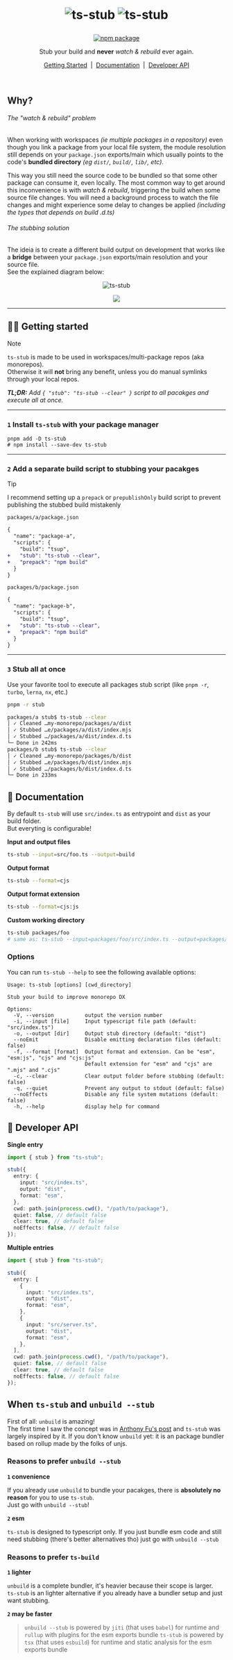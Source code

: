 <h1 align="center">

![ts-stub](.github/assets/ts-stub-dark-logo.svg#gh-dark-mode-only)
![ts-stub](.github/assets/ts-stub-light-logo.svg#gh-light-mode-only)

</h1>

<p align="center">
  <a href="https://npmjs.com/package/ts-stub">
    <img src="https://img.shields.io/npm/v/ts-stub.svg?v=1" alt="npm package">
  </a>
</p>

<p align="center">
  Stub your build and <strong>never</strong> <em>watch & rebuild</em> ever again.
</p>

<p align="center">
  <a href="#-getting-started">Getting Started</a>&nbsp;&nbsp;|&nbsp;&nbsp;<a href="#-documentation">Documentation</a>&nbsp;&nbsp;|&nbsp;&nbsp;<a href="#-developer-api">Developer API</a>
</p>

<br>

## Why?

###### The "watch & rebuild" problem

When working with workspaces _(ie multiple packages in a repository)_ even though you link a package from your local file system, the module resolution still depends on your `package.json` exports/main which usually points to the code's **bundled directory** _(eg `dist/`, `build/`, `lib/`, etc)_.

This way you still need the source code to be bundled so that some other package can consume it, even locally. The most common way to get around this inconvenience is with _watch & rebuild_, triggering the build when some source file changes. You will need a background process to watch the file changes and might experience some delay to changes be applied _(including the types that depends on build .d.ts)_

###### The stubbing solution

The ideia is to create a different build output on development that works like a **bridge** between your `package.json` exports/main resolution and your source file.  
See the explained diagram below:

<p align="center">
<picture>
	<source media="(prefers-color-scheme: dark)" srcset=".github/assets/diagram-dark.png">
	<img alt="ts-stub" src=".github/assets/diagram-light.png">
</picture>
</p>

<p align="center">
<img src=".github/assets/diagram.png" />
</p>

---

## 🧑‍💻 Getting started

> [!NOTE]  
> `ts-stub` is made to be used in workspaces/multi-package repos (aka monorepos).  
> Otherwise it will **not** bring any benefit, unless you do manual symlinks through your local repos.

_**TL;DR:** Add `{ "stub": "ts-stub --clear" }` script to all pacakges and execute all at once._

---

### `1` Install `ts-stub` with your package manager

```
pnpm add -D ts-stub
# npm install --save-dev ts-stub
```

---

### `2` Add a separate build script to stubbing your pacakges

> [!TIP]  
> I recommend setting up a `prepack` or `prepublishOnly` build script to prevent publishing the stubbed build mistakenly

`packages/a/package.json`

```diff
{
  "name": "package-a",
  "scripts": {
    "build": "tsup",
+   "stub": "ts-stub --clear",
+   "prepack": "npm build"
  }
}
```

`packages/b/package.json`

```diff
{
  "name": "package-b",
  "scripts": {
    "build": "tsup",
+   "stub": "ts-stub --clear",
+   "prepack": "npm build"
  }
}
```

---

### `3` Stub all at once

Use your favorite tool to execute all packages stub script (like `pnpm -r`, `turbo`, `lerna`, `nx`, etc.)

```sh
pnpm -r stub
```

```bash
packages/a stub$ ts-stub --clear
│ ✓ Cleaned …my-monorepo/packages/a/dist
│ ✓ Stubbed …e/packages/a/dist/index.mjs
│ ✓ Stubbed …/packages/a/dist/index.d.ts
└─ Done in 242ms
packages/b stub$ ts-stub --clear
│ ✓ Cleaned …my-monorepo/packages/b/dist
│ ✓ Stubbed …e/packages/b/dist/index.mjs
│ ✓ Stubbed …/packages/b/dist/index.d.ts
└─ Done in 233ms

```

## 📖 Documentation

By default `ts-stub` will use `src/index.ts` as entrypoint and `dist` as your build folder.  
But everyting is configurable!

**Input and output files**

```sh
ts-stub --input=src/foo.ts --output=build
```

**Output format**

```sh
ts-stub --format=cjs
```

**Output format extension**

```sh
ts-stub --format=cjs:js
```

**Custom working directory**

```sh
ts-stub packages/foo
# same as: ts-stub --input=packages/foo/src/index.ts --output=packages/foo/dist
```

### Options

You can run `ts-stub --help` to see the following available options:

<!-- <auto:help> -->

```
Usage: ts-stub [options] [cwd_directory]

Stub your build to improve monorepo DX

Options:
  -V, --version          output the version number
  -i, --input [file]     Input typescript file path (default: "src/index.ts")
  -o, --output [dir]     Output stub directory (default: "dist")
  --noEmit               Disable emitting declaration files (default: false)
  -f, --format [format]  Output format and extension. Can be "esm", "esm:js", "cjs" and "cjs:js"
                         Default extension for "esm" and "cjs" are ".mjs" and ".cjs"
  -c, --clear            Clear output folder before stubbing (default: false)
  -q, --quiet            Prevent any output to stdout (default: false)
  --noEffects            Disable any file system mutations (default: false)
  -h, --help             display help for command

```

<!-- </auto:help> -->

## 📃 Developer API

**Single entry**

```ts
import { stub } from "ts-stub";

stub({
  entry: {
    input: "src/index.ts",
    output: "dist",
    format: "esm",
  },
  cwd: path.join(process.cwd(), "/path/to/package"),
  quiet: false, // default false
  clear: true, // default false
  noEffects: false, // default false
});
```

**Multiple entries**

```ts
import { stub } from "ts-stub";

stub({
  entry: [
    {
      input: "src/index.ts",
      output: "dist",
      format: "esm",
    },
    {
      input: "src/server.ts",
      output: "dist",
      format: "esm",
    },
  ],
  cwd: path.join(process.cwd(), "/path/to/package"),
  quiet: false, // default false
  clear: true, // default false
  noEffects: false, // default false
});
```

## When `ts-stub` and `unbuild --stub`

First of all: `unbuild` is amazing!  
The first time I saw the concept was in [Anthony Fu's post](https://antfu.me/posts/publish-esm-and-cjs) and `ts-stub` was largely inspired by it.
If you don't know `unbuild` yet: it is an package bundler based on rollup made by the folks of unjs.

### Reasons to prefer `unbuild --stub`

**`1` convenience**

If you already use `unbuild` to bundle your pacakges, there is **absolutely no reason** for you to use `ts-stub`.  
Just go with `unbuild --stub`!

**`2` esm**

`ts-stub` is designed to typescript only. If you just bundle esm code and still need stubbing (there's better alternatives tho) just go with `unbuild --stub`

### Reasons to prefer `ts-build`

**`1` lighter**

`unbuild` is a complete bundler, it's heavier because their scope is larger.  
`ts-stub` is an lighter alternative if you already have a bundler setup and just want stubbing.

**`2` may be faster**

> `unbuild --stub` is powered by `jiti` (that uses `babel`) for runtime and `rullup` with plugins for the esm exports bundle
> `ts-stub` is powered by `tsx` (that uses `esbuild`) for runtime and static analysis for the esm exports bundle
